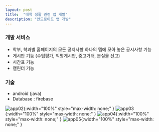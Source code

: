 ```yaml
---
layout: post
title:  "대학 생활 관련 앱 개발"
description: "안드로이드 앱 개발"
---
```

### 개발 서비스
- 학부, 학과별 홈페이지의 모든 공지사항 하나의 텝에 모아 놓은 공시사항 기능
- 게시판 기능 (수업평가, 익명게시판, 중고거래, 분실물 신고)
- 시간표 기능
- 캘린더 기능

### 기술
- android (java)
- Database : firebase

![app02](/assets/image/schoolApp/app_02.JPG){:width="100%" style="max-width: none;" }
![app03](/assets/image/schoolApp/app_03.JPG){:width="100%" style="max-width: none;" }
![app04](/assets/image/schoolApp/app_04.JPG){:width="100%" style="max-width: none;" }
![app05](/assets/image/schoolApp/app_05.JPG){:width="100%" style="max-width: none;" }
